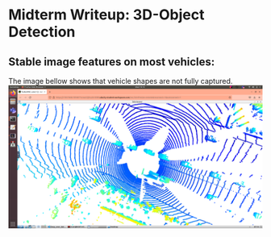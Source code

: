 # Midterm Writeup: 3D-Object Detection


## Stable image features on most vehicles:

The image bellow shows that vehicle shapes are not fully captured.
<img src='imgs/Screenshot from 2022-06-29 10-15-00.png' />
